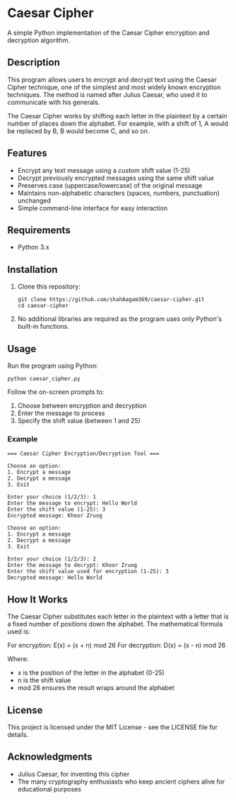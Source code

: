 # Caesar Cipher

A simple Python implementation of the Caesar Cipher encryption and decryption algorithm.

## Description

This program allows users to encrypt and decrypt text using the Caesar Cipher technique, one of the simplest and most widely known encryption techniques. The method is named after Julius Caesar, who used it to communicate with his generals.

The Caesar Cipher works by shifting each letter in the plaintext by a certain number of places down the alphabet. For example, with a shift of 1, A would be replaced by B, B would become C, and so on.

## Features

- Encrypt any text message using a custom shift value (1-25)
- Decrypt previously encrypted messages using the same shift value
- Preserves case (uppercase/lowercase) of the original message
- Maintains non-alphabetic characters (spaces, numbers, punctuation) unchanged
- Simple command-line interface for easy interaction

## Requirements

- Python 3.x

## Installation

1. Clone this repository:
   ```
   git clone https://github.com/shahAagam369/caesar-cipher.git
   cd caesar-cipher
   ```

2. No additional libraries are required as the program uses only Python's built-in functions.

## Usage

Run the program using Python:

```
python caesar_cipher.py
```

Follow the on-screen prompts to:
1. Choose between encryption and decryption
2. Enter the message to process
3. Specify the shift value (between 1 and 25)

### Example

```
=== Caesar Cipher Encryption/Decryption Tool ===

Choose an option:
1. Encrypt a message
2. Decrypt a message
3. Exit

Enter your choice (1/2/3): 1
Enter the message to encrypt: Hello World
Enter the shift value (1-25): 3
Encrypted message: Khoor Zruog

Choose an option:
1. Encrypt a message
2. Decrypt a message
3. Exit

Enter your choice (1/2/3): 2
Enter the message to decrypt: Khoor Zruog
Enter the shift value used for encryption (1-25): 3
Decrypted message: Hello World
```

## How It Works

The Caesar Cipher substitutes each letter in the plaintext with a letter that is a fixed number of positions down the alphabet. The mathematical formula used is:

For encryption: E(x) = (x + n) mod 26
For decryption: D(x) = (x - n) mod 26

Where:
- x is the position of the letter in the alphabet (0-25)
- n is the shift value
- mod 26 ensures the result wraps around the alphabet

## License

This project is licensed under the MIT License - see the LICENSE file for details.

## Acknowledgments

- Julius Caesar, for inventing this cipher
- The many cryptography enthusiasts who keep ancient ciphers alive for educational purposes
